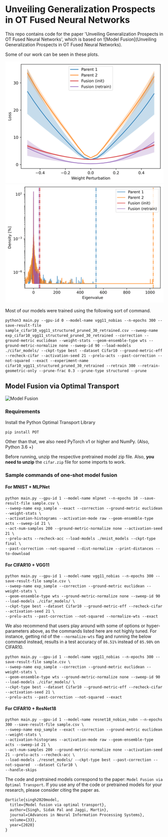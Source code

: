 # Unveiling Generalization Prospects in OT Fused Neural Networks

This repo contains code for the paper 'Unveiling Generalization Prospects in OT Fused Neural Networks', which is based on ![Model Fusion](Unveiling Generalization Prospects in OT Fused Neural Networks).

Some of our work can be seen in these plots.

![Parameter Perturbation in Top Hessian Eigenvector Direction](https://github.com/mahmoudhussein99/otfusion_DL_project/blob/master/example_hessian_ev_perturb.png)
![Hessian Eigenvalue Distribution](https://github.com/mahmoudhussein99/otfusion_DL_project/blob/master/example_ev_density.png)

Most of our models were trained using the following sort of command.

```
python3 main.py --gpu-id 0 --model-name vgg11_nobias --n-epochs 300 --save-result-file sample_cifar10_vgg11_structured_pruned_30_retrained.csv --sweep-name exp_cifar10_vgg11_structured_pruned_30_retrained --correction --ground-metric euclidean --weight-stats --geom-ensemble-type wts --ground-metric-normalize none --sweep-id 90 --load-models ./cifar_models/ --ckpt-type best --dataset Cifar10 --ground-metric-eff --recheck-cifar --activation-seed 21 --prelu-acts --past-correction --not-squared --exact --experiment-name cifar10_vgg11_structured_pruned_30_retrained --retrain 300 --retrain-geometric-only --prune-frac 0.3 --prune-type structured --prune
```

## Model Fusion via Optimal Transport 
![Model Fusion](https://github.com/sidak/otfusion/blob/master/fusion_camera_ready.png)

### Requirements 

Install the Python Optimal Transport Library

```
pip install POT
```

Other than that, we also need PyTorch v1 or higher and NumPy. (Also, Python 3.6 +)

Before running, unzip the respective pretrained model zip file. Also, **you need to unzip** the `cifar.zip` file for some imports to work.

### Sample commands of one-shot model fusion

#### For MNIST + MLPNet

```
python main.py --gpu-id 1 --model-name mlpnet --n-epochs 10 --save-result-file sample.csv \
--sweep-name exp_sample --exact --correction --ground-metric euclidean --weight-stats \
--activation-histograms --activation-mode raw --geom-ensemble-type acts --sweep-id 21 \
--act-num-samples 200 --ground-metric-normalize none --activation-seed 21 \
--prelu-acts --recheck-acc --load-models ./mnist_models --ckpt-type final \
--past-correction --not-squared --dist-normalize --print-distances --to-download
```

#### For CIFAR10 + VGG11
```
python main.py --gpu-id 1 --model-name vgg11_nobias --n-epochs 300 --save-result-file sample.csv \
--sweep-name exp_sample --correction --ground-metric euclidean --weight-stats \
--geom-ensemble-type wts --ground-metric-normalize none --sweep-id 90 --load-models ./cifar_models/ \
--ckpt-type best --dataset Cifar10 --ground-metric-eff --recheck-cifar --activation-seed 21 \
--prelu-acts --past-correction --not-squared --normalize-wts --exact
```

We also recommend that users play around with some of options or hyper-parameters above, as the commands listed here are not highly tuned. For instance, getting rid of the `--normalize-wts` flag and running the below command instead, results in a test accuracy of `86.51%` instead of `85.98%` on CIFAR10. 

```
python main.py --gpu-id 1 --model-name vgg11_nobias --n-epochs 300 --save-result-file sample.csv \
--sweep-name exp_sample --correction --ground-metric euclidean --weight-stats \
--geom-ensemble-type wts --ground-metric-normalize none --sweep-id 90 --load-models ./cifar_models/ \
--ckpt-type best --dataset Cifar10 --ground-metric-eff --recheck-cifar --activation-seed 21 \
--prelu-acts --past-correction --not-squared --exact
```

#### For CIFAR10 + ResNet18

```
python main.py --gpu-id 1 --model-name resnet18_nobias_nobn --n-epochs 300 --save-result-file sample.csv \
--sweep-name exp_sample --exact --correction --ground-metric euclidean --weight-stats \
--activation-histograms --activation-mode raw --geom-ensemble-type acts --sweep-id 21 \
--act-num-samples 200 --ground-metric-normalize none --activation-seed 21 --prelu-acts --recheck-acc \
--load-models ./resnet_models/ --ckpt-type best --past-correction --not-squared  --dataset Cifar10 \
--handle-skips
```

The code and pretrained models correspond to the paper: `Model Fusion via Optimal Transport`. If you use any of the code or pretrained models for your research, please consider citing the paper as.

```
@article{singh2020model,
  title={Model fusion via optimal transport},
  author={Singh, Sidak Pal and Jaggi, Martin},
  journal={Advances in Neural Information Processing Systems},
  volume={33},
  year={2020}
}
```
